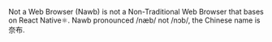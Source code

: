 Not a Web Browser (Nawb) is not a Non-Traditional Web Browser that bases on React Native⚛️. Nawb pronounced /næb/ not /nɔb/, the Chinese name is 奈布.
